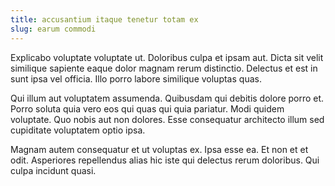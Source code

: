 ```yaml
---
title: accusantium itaque tenetur totam ex
slug: earum commodi
---
```


Explicabo voluptate voluptate ut. Doloribus culpa et ipsam aut. Dicta sit velit similique sapiente eaque dolor magnam rerum distinctio. Delectus et est in sunt ipsa vel officia. Illo porro labore similique voluptas quas.

Qui illum aut voluptatem assumenda. Quibusdam qui debitis dolore porro et. Porro soluta quia vero eos qui quas qui quia pariatur. Modi quidem voluptate. Quo nobis aut non dolores. Esse consequatur architecto illum sed cupiditate voluptatem optio ipsa.

Magnam autem consequatur et ut voluptas ex. Ipsa esse ea. Et non et et odit. Asperiores repellendus alias hic iste qui delectus rerum doloribus. Qui culpa incidunt quasi.
